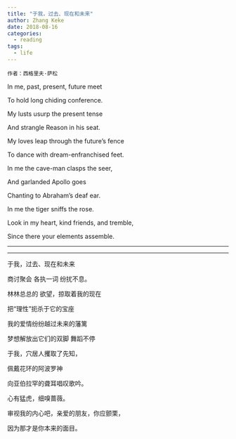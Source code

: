 ```yaml
---
title: "于我，过去、现在和未来"
author: Zhang Keke
date: 2018-08-16
categories:
  - reading
tags:
  - life
---
```


`作者：西格里夫·萨松 `


In me, past, present, future meet

To hold long chiding conference.

My lusts usurp the present tense

And strangle Reason in his seat.

My loves leap through the future’s fence

To dance with dream-enfranchised feet.

In me the cave-man clasps the seer,

And garlanded Apollo goes

Chanting to Abraham’s deaf ear.

In me the tiger sniffs the rose.

Look in my heart, kind friends, and tremble,

Since there your elements assemble. 

---
---

于我，过去、现在和未来

商讨聚会 各执一词 纷扰不息。

林林总总的 欲望，掠取着我的现在

把“理性”扼杀于它的宝座

我的爱情纷纷越过未来的藩篱

梦想解放出它们的双脚 舞蹈不停

于我，穴居人攫取了先知，

佩戴花环的阿波罗神

向亚伯拉罕的聋耳唱叹歌吟。

心有猛虎，细嗅蔷薇。

审视我的内心吧，亲爱的朋友，你应颤栗，

因为那才是你本来的面目。